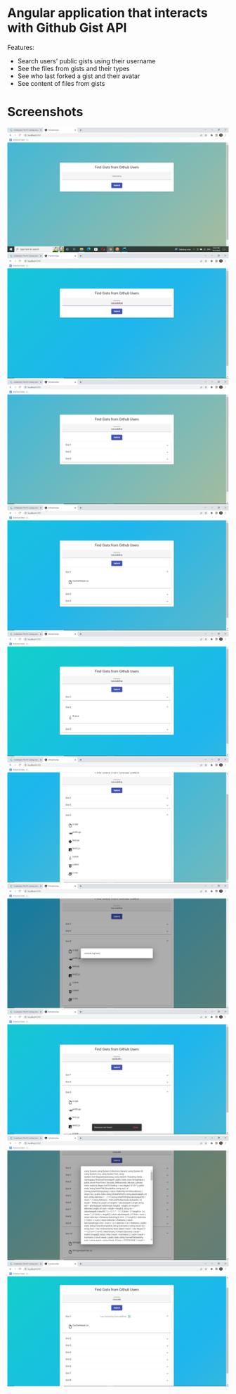 # Angular application that interacts with Github Gist API

Features:

* Search users' public gists using their username
* See the files from gists and their types
* See who last forked a gist and their avatar
* See content of files from gists

# Screenshots

<img src="screenshots/Screenshot (176).png">
<img src="screenshots/Screenshot (177).png">
<img src="screenshots/Screenshot (178).png">
<img src="screenshots/Screenshot (179).png">
<img src="screenshots/Screenshot (180).png">
<img src="screenshots/Screenshot (181).png">
<img src="screenshots/Screenshot (182).png">
<img src="screenshots/Screenshot (183).png">
<img src="screenshots/Screenshot (184).png">
<img src="screenshots/Screenshot (185).png">
